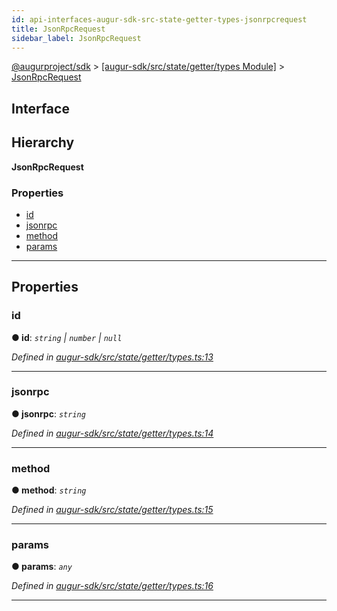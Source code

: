 ```yaml
---
id: api-interfaces-augur-sdk-src-state-getter-types-jsonrpcrequest
title: JsonRpcRequest
sidebar_label: JsonRpcRequest
---
```


[@augurproject/sdk](api-readme.md) > [[augur-sdk/src/state/getter/types Module]](api-modules-augur-sdk-src-state-getter-types-module.md) > [JsonRpcRequest](api-interfaces-augur-sdk-src-state-getter-types-jsonrpcrequest.md)

## Interface

## Hierarchy

**JsonRpcRequest**

### Properties

* [id](api-interfaces-augur-sdk-src-state-getter-types-jsonrpcrequest.md#id)
* [jsonrpc](api-interfaces-augur-sdk-src-state-getter-types-jsonrpcrequest.md#jsonrpc)
* [method](api-interfaces-augur-sdk-src-state-getter-types-jsonrpcrequest.md#method)
* [params](api-interfaces-augur-sdk-src-state-getter-types-jsonrpcrequest.md#params)

---

## Properties

<a id="id"></a>

###  id

**● id**: *`string` \| `number` \| `null`*

*Defined in [augur-sdk/src/state/getter/types.ts:13](https://github.com/AugurProject/augur/blob/1e1466f1d3/packages/augur-sdk/src/state/getter/types.ts#L13)*

___
<a id="jsonrpc"></a>

###  jsonrpc

**● jsonrpc**: *`string`*

*Defined in [augur-sdk/src/state/getter/types.ts:14](https://github.com/AugurProject/augur/blob/1e1466f1d3/packages/augur-sdk/src/state/getter/types.ts#L14)*

___
<a id="method"></a>

###  method

**● method**: *`string`*

*Defined in [augur-sdk/src/state/getter/types.ts:15](https://github.com/AugurProject/augur/blob/1e1466f1d3/packages/augur-sdk/src/state/getter/types.ts#L15)*

___
<a id="params"></a>

###  params

**● params**: *`any`*

*Defined in [augur-sdk/src/state/getter/types.ts:16](https://github.com/AugurProject/augur/blob/1e1466f1d3/packages/augur-sdk/src/state/getter/types.ts#L16)*

___

